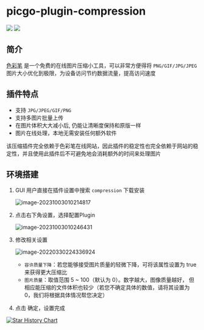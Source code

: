 # picgo-plugin-compression

![](https://img.shields.io/badge/release-v1.1.4-green) ![](https://img.shields.io/badge/License-MIT-blue)

## 简介

[色彩笔](https://www.secaibi.com/tools/在线图片压缩/) 是一个免费的在线图片压缩小工具，可以非常方便得将 `PNG/GIF/JPG/JPEG` 图片大小优化到极限，为设备访问节约数据流量，提高访问速度

## 插件特点

-  支持 `JPG/JPEG/GIF/PNG`
- 支持多图片批量上传
- 在图片体积大大减小后, 仍能让清晰度保持和原版一样
- 图片在线处理，本地无需安装任何额外软件

该压缩插件完全依赖于色彩笔在线网站，因此插件的稳定性也完全依赖于网站的稳定性，并且使用此插件后不可避免地会消耗额外的时间来处理图片

## 环境搭建

1. GUI 用户直接在插件设置中搜索 `compression` 下载安装

   ![image-20231003010214817](https://image.krins.cloud/image-20231003010214817.png)

2. 点击右下角设置，选择配置Plugin

   ![image-20231003010246431](https://image.krins.cloud/image-20231003010246431.png)

3. 修改相关设置

   ![image-20220330224336924](http://jing-image.test.upcdn.net/image-20220330224336924.png)

   - `容许质量下降`：若您能够接受图片质量的轻微下降，可将该属性设置为 true 来获得更大压缩比
   - `图片质量`：取值范围 5 ~ 100（默认为 0）。数字越大，图像质量越好， 但相应能压缩的文件体积也较少（若您不确定具体的数值，请将其设置为 0，我们将根据具体情况帮您决定）

4. 点击 确定，设置完成




[![Star History Chart](https://api.star-history.com/svg?repos=Redns/picgo-plugin-compression&type=Date)](https://star-history.com/#Redns/picgo-plugin-compression&Date)

